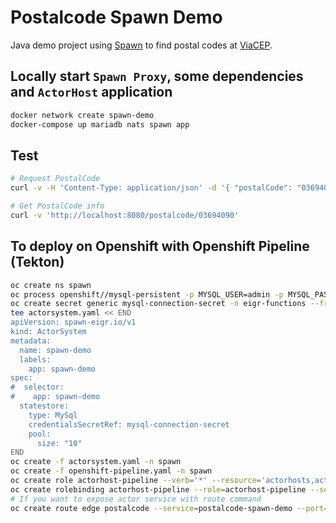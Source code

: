 # Postalcode Spawn Demo

Java demo project using [Spawn](https://github.com/eigr/spawn) to find postal codes at [ViaCEP](https://viacep.com.br).

## Locally start `Spawn Proxy`, some dependencies and `ActorHost` application

```bash
docker network create spawn-demo
docker-compose up mariadb nats spawn app
```

## Test

```bash
# Request PostalCode
curl -v -H 'Content-Type: application/json' -d '{ "postalCode": "03694090" }' 'http://localhost:8080/postalcode'

# Get PostalCode info
curl -v 'http://localhost:8080/postalcode/03694090'
```

## To deploy on Openshift with Openshift Pipeline (Tekton)

```bash
oc create ns spawn
oc process openshift//mysql-persistent -p MYSQL_USER=admin -p MYSQL_PASSWORD=admin -p MYSQL_ROOT_PASSWORD=mypassword -p MYSQL_DATABASE=eigr | oc create -n spawn -f -
oc create secret generic mysql-connection-secret -n eigr-functions --from-literal=database=eigr --from-literal=host='mysql.spawn.svc.cluster.local' --from-literal=port='3306' --from-literal=username='admin' --from-literal=password='admin' --from-literal=encryptionKey=$(openssl rand -base64 32)
tee actorsystem.yaml << END
apiVersion: spawn-eigr.io/v1
kind: ActorSystem
metadata:
  name: spawn-demo
  labels:
    app: spawn-demo
spec:
#  selector:
#    app: spawn-demo
  statestore:
    type: MySql
    credentialsSecretRef: mysql-connection-secret
    pool:
      size: "10"
END
oc create -f actorsystem.yaml -n spawn
oc create -f openshift-pipeline.yaml -n spawn
oc create role actorhost-pipeline --verb='*' --resource='actorhosts,actorsystems' -n spawn
oc create rolebinding actorhost-pipeline --role=actorhost-pipeline --serviceaccount=spawn:pipeline -n spawn
# If you want to expose actor service with route command
oc create route edge postalcode --service=postalcode-spawn-demo --port=8080
```
